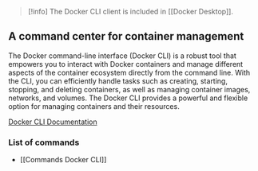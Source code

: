 > [!info]
> The Docker CLI client is included in [[Docker Desktop]]. 
## A command center for container management

The Docker command-line interface (Docker CLI) is a robust tool that empowers you to interact with Docker containers and manage different aspects of the container ecosystem directly from the command line. With the CLI, you can efficiently handle tasks such as creating, starting, stopping, and deleting containers, as well as managing container images, networks, and volumes. The Docker CLI provides a powerful and flexible option for managing containers and their resources.

[Docker CLI Documentation](https://docs.docker.com/reference/cli/docker/)

### List of commands 

- [[Commands Docker CLI]]